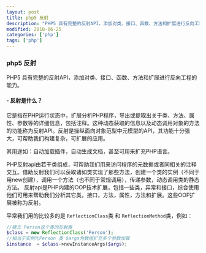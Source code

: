 ```yaml
---
layout: post
title: php5 反射
description: "PHP5 具有完整的反射API，添加对类、接口、函数、方法和扩展进行反向工程的能力。"
modified: 2018-06-25
categories: ['php']
tags: ['php']
---
```


### php5 反射
PHP5 具有完整的反射API，添加对类、接口、函数、方法和扩展进行反向工程的能力。

#### - 反射是什么？

它是指在PHP运行状态中，扩展分析PHP程序，导出或提取出关于类、方法、属性、参数等的详细信息，包括注释。这种动态获取的信息以及动态调用对象的方法的功能称为反射API。反射是操纵面向对象范型中元模型的API，其功能十分强大，可帮助我们构建复杂，可扩展的应用。

其用途如：自动加载插件，自动生成文档，甚至可用来扩充PHP语言。

PHP反射api由若干类组成，可帮助我们用来访问程序的元数据或者同相关的注释交互。借助反射我们可以获取诸如类实现了那些方法，创建一个类的实例（不同于用new创建），调用一个方法（也不同于常规调用），传递参数，动态调用类的静态方法。
反射api是PHP内建的OOP技术扩展，包括一些类，异常和接口，综合使用他们可用来帮助我们分析其它类，接口，方法，属性，方法和扩展。这些OOP扩展被称为反射。

平常我们用的比较多的是 `ReflectionClass`类 和 `ReflectionMethod`类，例如：

```php
//建立 Person这个类的反射类  
$class = new ReflectionClass('Person');
//相当于实例化Person 类 $args为数组扩充多个参数加载
$instance  = $class->newInstanceArgs($args);
```